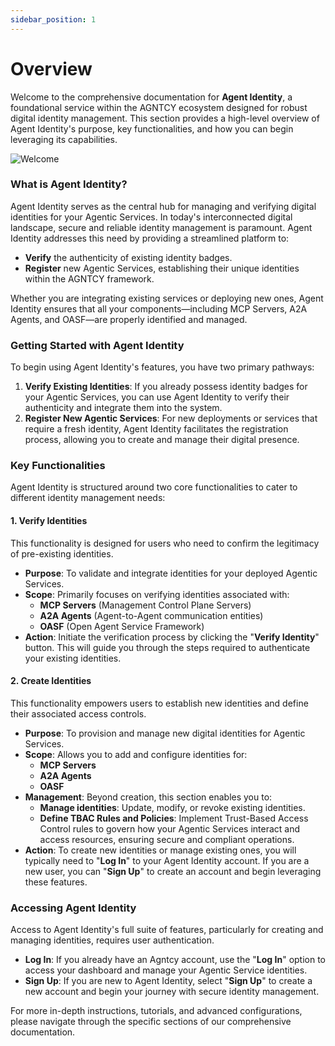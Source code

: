 ```yaml
---
sidebar_position: 1
---
```


# Overview

Welcome to the comprehensive documentation for **Agent Identity**, a foundational service within the AGNTCY ecosystem designed for robust digital identity management. This section provides a high-level overview of Agent Identity's purpose, key functionalities, and how you can begin leveraging its capabilities.

![Welcome](/img/overview.png)

### What is Agent Identity?

Agent Identity serves as the central hub for managing and verifying digital identities for your Agentic Services. In today's interconnected digital landscape, secure and reliable identity management is paramount. Agent Identity addresses this need by providing a streamlined platform to:

- **Verify** the authenticity of existing identity badges.
- **Register** new Agentic Services, establishing their unique identities within the AGNTCY framework.

Whether you are integrating existing services or deploying new ones, Agent Identity ensures that all your components—including MCP Servers, A2A Agents, and OASF—are properly identified and managed.

### Getting Started with Agent Identity

To begin using Agent Identity's features, you have two primary pathways:

1.  **Verify Existing Identities**: If you already possess identity badges for your Agentic Services, you can use Agent Identity to verify their authenticity and integrate them into the system.
2.  **Register New Agentic Services**: For new deployments or services that require a fresh identity, Agent Identity facilitates the registration process, allowing you to create and manage their digital presence.

### Key Functionalities

Agent Identity is structured around two core functionalities to cater to different identity management needs:

#### 1. Verify Identities

This functionality is designed for users who need to confirm the legitimacy of pre-existing identities.

- **Purpose**: To validate and integrate identities for your deployed Agentic Services.
- **Scope**: Primarily focuses on verifying identities associated with:
  - **MCP Servers** (Management Control Plane Servers)
  - **A2A Agents** (Agent-to-Agent communication entities)
  - **OASF** (Open Agent Service Framework)
- **Action**: Initiate the verification process by clicking the "**Verify Identity**" button. This will guide you through the steps required to authenticate your existing identities.

#### 2. Create Identities

This functionality empowers users to establish new identities and define their associated access controls.

- **Purpose**: To provision and manage new digital identities for Agentic Services.
- **Scope**: Allows you to add and configure identities for:
  - **MCP Servers**
  - **A2A Agents**
  - **OASF**
- **Management**: Beyond creation, this section enables you to:
  - **Manage identities**: Update, modify, or revoke existing identities.
  - **Define TBAC Rules and Policies**: Implement Trust-Based Access Control rules to govern how your Agentic Services interact and access resources, ensuring secure and compliant operations.
- **Action**: To create new identities or manage existing ones, you will typically need to "**Log In**" to your Agent Identity account. If you are a new user, you can "**Sign Up**" to create an account and begin leveraging these features.

### Accessing Agent Identity

Access to Agent Identity's full suite of features, particularly for creating and managing identities, requires user authentication.

- **Log In**: If you already have an Agntcy account, use the "**Log In**" option to access your dashboard and manage your Agentic Service identities.
- **Sign Up**: If you are new to Agent Identity, select "**Sign Up**" to create a new account and begin your journey with secure identity management.

For more in-depth instructions, tutorials, and advanced configurations, please navigate through the specific sections of our comprehensive documentation.
